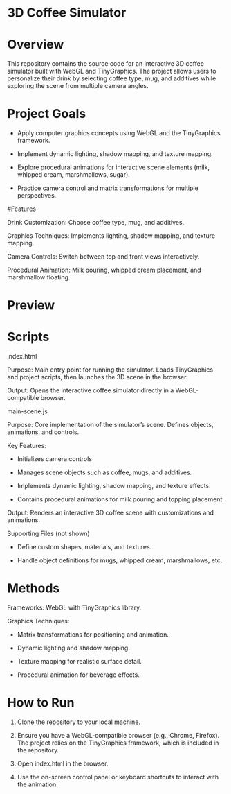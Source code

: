 # 3D Coffee Simulator
# Overview

This repository contains the source code for an interactive 3D coffee simulator built with WebGL and TinyGraphics. The project allows users to personalize their drink by selecting coffee type, mug, and additives while exploring the scene from multiple camera angles.

# Project Goals

  - Apply computer graphics concepts using WebGL and the TinyGraphics framework.
  
  - Implement dynamic lighting, shadow mapping, and texture mapping.
  
  - Explore procedural animations for interactive scene elements (milk, whipped cream, marshmallows, sugar).
  
  - Practice camera control and matrix transformations for multiple perspectives.

#Features

Drink Customization: Choose coffee type, mug, and additives.

Graphics Techniques: Implements lighting, shadow mapping, and texture mapping.

Camera Controls: Switch between top and front views interactively.

Procedural Animation: Milk pouring, whipped cream placement, and marshmallow floating.

# Preview


# Scripts
index.html

  Purpose: Main entry point for running the simulator. Loads TinyGraphics and project scripts, then launches the 3D scene in the browser.

  Output: Opens the interactive coffee simulator directly in a WebGL-compatible browser.

main-scene.js

  Purpose: Core implementation of the simulator’s scene. Defines objects, animations, and controls.

  Key Features:

  - Initializes camera controls

  - Manages scene objects such as coffee, mugs, and additives.

  - Implements dynamic lighting, shadow mapping, and texture effects.

  - Contains procedural animations for milk pouring and topping placement.

  Output: Renders an interactive 3D coffee scene with customizations and animations.

Supporting Files (not shown)

  - Define custom shapes, materials, and textures.

  - Handle object definitions for mugs, whipped cream, marshmallows, etc.

# Methods

Frameworks: WebGL with TinyGraphics library.

Graphics Techniques:

- Matrix transformations for positioning and animation.

- Dynamic lighting and shadow mapping.

- Texture mapping for realistic surface detail.

- Procedural animation for beverage effects.


# How to Run

1) Clone the repository to your local machine.

2) Ensure you have a WebGL-compatible browser (e.g., Chrome, Firefox). The project relies on the TinyGraphics framework, which is included in the repository.

3) Open index.html in the browser.

4) Use the on-screen control panel or keyboard shortcuts to interact with the animation.
